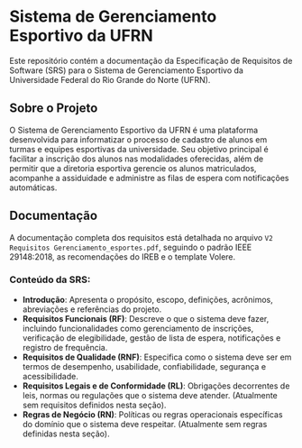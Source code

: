 # Sistema de Gerenciamento Esportivo da UFRN

Este repositório contém a documentação da Especificação de Requisitos de Software (SRS) para o Sistema de Gerenciamento Esportivo da Universidade Federal do Rio Grande do Norte (UFRN).

## Sobre o Projeto

O Sistema de Gerenciamento Esportivo da UFRN é uma plataforma desenvolvida para informatizar o processo de cadastro de alunos em turmas e equipes esportivas da universidade. Seu objetivo principal é facilitar a inscrição dos alunos nas modalidades oferecidas, além de permitir que a diretoria esportiva gerencie os alunos matriculados, acompanhe a assiduidade e administre as filas de espera com notificações automáticas.

## Documentação

A documentação completa dos requisitos está detalhada no arquivo `V2 Requisitos Gerenciamento_esportes.pdf`, seguindo o padrão IEEE 29148:2018, as recomendações do IREB e o template Volere.

### Conteúdo da SRS:

* **Introdução**: Apresenta o propósito, escopo, definições, acrônimos, abreviações e referências do projeto.
* **Requisitos Funcionais (RF)**: Descreve o que o sistema deve fazer, incluindo funcionalidades como gerenciamento de inscrições, verificação de elegibilidade, gestão de lista de espera, notificações e registro de frequência.
* **Requisitos de Qualidade (RNF)**: Especifica como o sistema deve ser em termos de desempenho, usabilidade, confiabilidade, segurança e acessibilidade.
* **Requisitos Legais e de Conformidade (RL)**: Obrigações decorrentes de leis, normas ou regulações que o sistema deve atender. (Atualmente sem requisitos definidos nesta seção).
* **Regras de Negócio (RN)**: Políticas ou regras operacionais específicas do domínio que o sistema deve respeitar. (Atualmente sem regras definidas nesta seção).